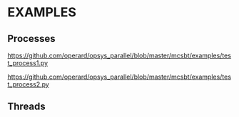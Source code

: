 # EXAMPLES

## Processes

https://github.com/operard/opsys_parallel/blob/master/mcsbt/examples/test_process1.py

https://github.com/operard/opsys_parallel/blob/master/mcsbt/examples/test_process2.py

## Threads



